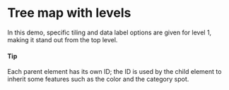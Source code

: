 # Tree map with levels

In this demo, specific tiling and data label options are given for level 1, making it stand out from the top level.

#### Tip

Each parent element has its own ID; the ID is used by the child element to inherit some features such as the color and the category spot.
